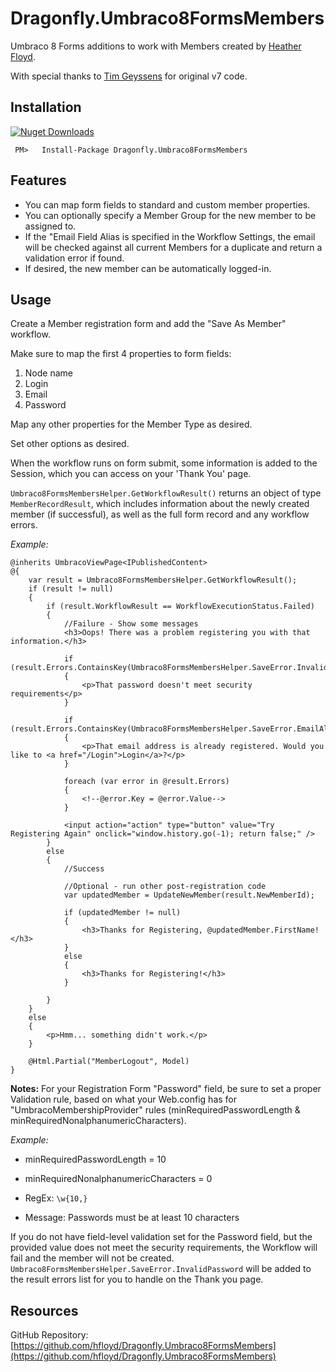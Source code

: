 # Dragonfly.Umbraco8FormsMembers #

Umbraco 8 Forms additions to work with Members created by [Heather Floyd](https://www.HeatherFloyd.com).

With special thanks to [Tim Geyssens](https://github.com/TimGeyssens/MemberToolsForUmbracoForms.git) for original v7 code. 

## Installation ##
[![Nuget Downloads](https://buildstats.info/nuget/Dragonfly.Umbraco8FormsMembers)](https://www.nuget.org/packages/Dragonfly.Umbraco8FormsMembers/)

     PM>   Install-Package Dragonfly.Umbraco8FormsMembers



## Features ##
- You can map form fields to standard and custom member properties.
- You can optionally specify a Member Group for the new member to be assigned to.
- If the "Email Field Alias is specified in the Workflow Settings, the email will be checked against all current Members for a duplicate and return a validation error if found.
- If desired, the new member can be automatically logged-in.

## Usage ##

Create a Member registration form and add the "Save As Member" workflow.

Make sure to map the first 4 properties to form fields:
1. Node name		
1. Login		
1. Email		
1. Password

Map any other properties for the Member Type as desired.

Set other options as desired.

When the workflow runs on form submit, some information is added to the Session, which you can access on your 'Thank You' page.

`Umbraco8FormsMembersHelper.GetWorkflowResult()` returns an object of type `MemberRecordResult`, which includes information about the newly created member (if successful), as well as the full form record and any workflow errors.

*Example:*

    @inherits UmbracoViewPage<IPublishedContent>
    @{
	    var result = Umbraco8FormsMembersHelper.GetWorkflowResult();
	    if (result != null)
	    {
	        if (result.WorkflowResult == WorkflowExecutionStatus.Failed)
	        {
	            //Failure - Show some messages
	            <h3>Oops! There was a problem registering you with that information.</h3>
	
	            if (result.Errors.ContainsKey(Umbraco8FormsMembersHelper.SaveError.InvalidPassword))
	            {
	                <p>That password doesn't meet security requirements</p>
	            }
	
	            if (result.Errors.ContainsKey(Umbraco8FormsMembersHelper.SaveError.EmailAlreadyRegistered))
	            {
	                <p>That email address is already registered. Would you like to <a href="/Login">Login</a>?</p>
	            }
	
	            foreach (var error in @result.Errors)
	            {
	                <!--@error.Key = @error.Value-->
	            }
	
	            <input action="action" type="button" value="Try Registering Again" onclick="window.history.go(-1); return false;" />
	        }
	        else
	        {
	            //Success
	
	            //Optional - run other post-registration code
	            var updatedMember = UpdateNewMember(result.NewMemberId);
	
	            if (updatedMember != null)
	            {
	                <h3>Thanks for Registering, @updatedMember.FirstName!</h3>
	            }
	            else
	            {
	                <h3>Thanks for Registering!</h3>
	            }
	
	        }
	    }
	    else
	    {
	        <p>Hmm... something didn't work.</p>
	    }
	
	    @Html.Partial("MemberLogout", Model)
	}


**Notes:**
For your Registration Form "Password" field, be sure to set a proper Validation rule, based on what your Web.config has for "UmbracoMembershipProvider" rules (minRequiredPasswordLength & minRequiredNonalphanumericCharacters). 

*Example:*
 
- minRequiredPasswordLength = 10
- minRequiredNonalphanumericCharacters = 0


- RegEx: `\w{10,}`
- Message: Passwords must be at least 10 characters


If you do not have field-level validation set for the Password field, but the provided value does not meet the security requirements, the Workflow will fail and the member will not be created. `Umbraco8FormsMembersHelper.SaveError.InvalidPassword` will be added to the result errors list for you to handle on the Thank you page.

## Resources ##
GitHub Repository: [https://github.com/hfloyd/Dragonfly.Umbraco8FormsMembers](https://github.com/hfloyd/Dragonfly.Umbraco8FormsMembers)